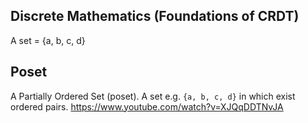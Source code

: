 ## Discrete Mathematics (Foundations of CRDT)

A set = {a, b, c, d}

## Poset
A Partially Ordered Set (poset). A set e.g. `{a, b, c, d}` in which exist ordered pairs.
https://www.youtube.com/watch?v=XJQqDDTNvJA
